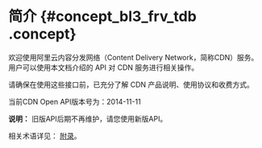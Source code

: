 # 简介 {#concept_bl3_frv_tdb .concept}

欢迎使用阿里云内容分发网络（Content Delivery Network，简称CDN）服务。用户可以使用本文档介绍的 API 对 CDN 服务进行相关操作。

请确保在使用这些接口前，已充分了解 CDN 产品说明、使用协议和收费方式。

当前CDN Open API版本号为：2014-11-11

**说明：** 旧版API后期不再维护，请您使用新版API。

相关术语详见： [附录](cn.zh-CN/旧版API参考/附录.md#)。

